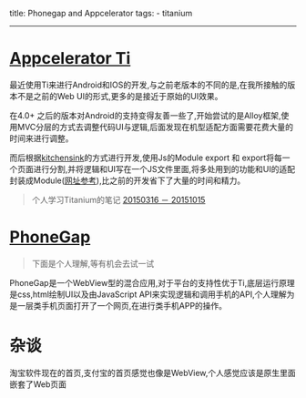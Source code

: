 title: Phonegap and Appcelerator
tags: 
    - titanium

---
# [Appcelerator Ti](http://www.appcelerator.com/)

最近使用Ti来进行Android和IOS的开发,与之前老版本的不同的是,在我所接触的版本不是之前的Web UI的形式,更多的是接近于原始的UI效果。

在4.0+ 之后的版本对Android的支持变得友善一些了,开始尝试的是Alloy框架,使用MVC分层的方式去调整代码UI与逻辑,后面发现在机型适配方面需要花费大量的时间来进行调整。

而后根据[kitchensink](https://github.com/appcelerator/KitchenSink)的方式进行开发,使用Js的Module export 和 export将每一个页面进行分割,并将逻辑和UI写在一个JS文件里面,将多处用到的功能和UI的适配封装成Module([网址参考](http://gitt.io/)),比之前的开发省下了大量的时间和精力。

> 个人学习Titanium的笔记 [20150316 － 20151015](http://ti.huangmin.me/articles)

# [PhoneGap](http://phonegap.com/)

> 下面是个人理解,等有机会去试一试

PhoneGap是一个WebView型的混合应用,对于平台的支持性优于Ti,底层运行原理是css,html绘制UI以及由JavaScript API来实现逻辑和调用手机的API,个人理解为是一层类手机页面打开了一个网页,在进行类手机APP的操作。


# 杂谈
淘宝软件现在的首页,支付宝的首页感觉也像是WebView,个人感觉应该是原生里面嵌套了Web页面

